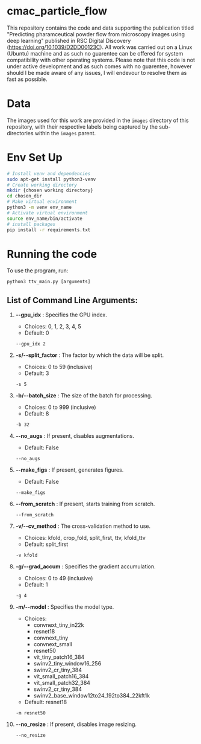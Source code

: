 # cmac_particle_flow
This repository contains the code and data supporting the publication titled "Predicting pharamceutical powder flow from microscopy images using deep learning" published in RSC Digital Discovery (<https://doi.org/10.1039/D2DD00123C>). All work was carried out on a Linux (Ubuntu) machine and as such no guarentee can be offered for system compatibility with other operating systems. Please note that this code is not under active development and as such comes with no guarentee, however should I be made aware of any issues, I will endevour to resolve them as fast as possible. 

# Data
The images used for this work are provided in the `images` directory of this repository, with their respective labels being captured by the sub-directories within the `images` parent. 

# Env Set Up
```bash
# Install venv and dependencies
sudo apt-get install python3-venv
# Create working directory
mkdir {chosen working directory}
cd chosen_dir
# Make virtual environment
python3 -m venv env_name
# Activate virtual environment
source env_name/bin/activate
# install packages
pip install -r requirements.txt
```

# Running the code
To use the program, run:
```
python3 ttv_main.py [arguments]
```

## List of Command Line Arguments:

1. **--gpu_idx** : Specifies the GPU index.
    - Choices: 0, 1, 2, 3, 4, 5
    - Default: 0
    ```
    --gpu_idx 2
    ```

2. **-s/--split_factor** : The factor by which the data will be split.
    - Choices: 0 to 59 (inclusive)
    - Default: 3
    ```
    -s 5
    ```

3. **-b/--batch_size** : The size of the batch for processing.
    - Choices: 0 to 999 (inclusive)
    - Default: 8
    ```
    -b 32
    ```

4. **--no_augs** : If present, disables augmentations.
    - Default: False
    ```
    --no_augs
    ```

5. **--make_figs** : If present, generates figures.
    - Default: False
    ```
    --make_figs
    ```

6. **--from_scratch** : If present, starts training from scratch.
    ```
    --from_scratch
    ```

7. **-v/--cv_method** : The cross-validation method to use.
    - Choices: kfold, crop_fold, split_first, ttv, kfold_ttv
    - Default: split_first
    ```
    -v kfold
    ```

8. **-g/--grad_accum** : Specifies the gradient accumulation.
    - Choices: 0 to 49 (inclusive)
    - Default: 1
    ```
    -g 4
    ```

9. **-m/--model** : Specifies the model type.
    - Choices: 
        - convnext_tiny_in22k
        - resnet18
        - convnext_tiny
        - convnext_small
        - resnet50
        - vit_tiny_patch16_384
        - swinv2_tiny_window16_256
        - swinv2_cr_tiny_384
        - vit_small_patch16_384
        - vit_small_patch32_384
        - swinv2_cr_tiny_384
        - swinv2_base_window12to24_192to384_22kft1k
    - Default: resnet18
    ```
    -m resnet50
    ```

10. **--no_resize** : If present, disables image resizing.
    ```
    --no_resize
    ```
    
